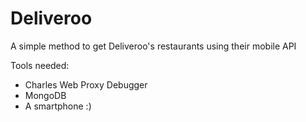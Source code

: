 # Deliveroo

A simple method to get Deliveroo's restaurants using their mobile API

Tools needed:
- Charles Web Proxy Debugger
- MongoDB
- A smartphone :)
